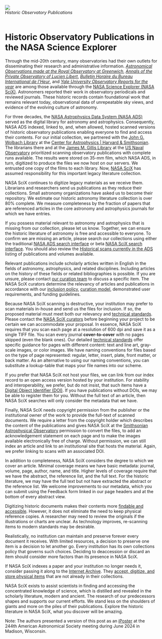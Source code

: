 <div class="text-center">
    <img class="img-thumbnail" src="{{ site.baseurl }}/blog/images/histlit_titles.gif" />
<br>
<em>Historic Observatory Publications
</em>
</div>
<br>

# Historic Observatory Publications in the NASA Science Explorer  
 
Through the mid-20th century, many observatories had their own outlets for disseminating their research and administrative information. *[Astronomical Observations made at the Royal Observatory at Greenwich](https://articles.adsabs.harvard.edu/cgi-bin/nph-iarticle_query?journal=RGAO.&year=%3f%3f%3f%3f&volume=...1&letter=.&db_key=AST&page_ind=3&plate_select=NO&data_type=GIF&type=SCREEN_GIF&classic=YES)*, *[Annals of the Private Observatory of Lucien Libert](https://articles.adsabs.harvard.edu/cgi-bin/nph-iarticle_query?journal=AnOLL&year=%3f%3f%3f%3f&volume=...1&letter=.&db_key=AST&page_ind=0&plate_select=NO&data_type=GIF&type=SCREEN_GIF&classic=YES)*, *[Bulletin Horaire du Bureau International de l’Heur](https://articles.adsabs.harvard.edu/cgi-bin/nph-iarticle_query?journal=BuBIH&year=%3f%3f%3f%3f&volume=...1&letter=.&db_key=AST&page_ind=0&plate_select=NO&data_type=GIF&type=SCREEN_GIF&classic=YES)*, and *[Yale University Observatory Reports for the year](https://articles.adsabs.harvard.edu/cgi-bin/nph-iarticle_query?journal=YalOY&year=%3f%3f%3f%3f&volume=...1&letter=.&db_key=AST&page_ind=1&plate_select=NO&data_type=GIF&type=SCREEN_GIF&classic=YES)* are among those available through the [NASA Science Explorer (NASA SciX)](https://scixplorer.org/). Astronomers reported their work in observatory periodicals and reviewed journals. These historic records contain foundational work that remains relevant today, observational data of unrepeatable sky views, and evidence of the evolving culture of astronomy.  
 
For three decades, the [NASA Astrophysics Data System (NASA ADS)](https://ui.adsabs.harvard.edu/about/history/) served as the digital library for astronomy and astrophysics. Consequently, NASA ADS indexed, linked to, and, when allowed, hosted scanned versions of historic observatory publications enabling everyone to find and access their contents. For our initial collection, we partnered with the [John G. Wolbach Library](https://www.cfa.harvard.edu/lib) at the [Center for Astrophysics | Harvard & Smithsonian](https://www.cfa.harvard.edu/). The librarians there and at the [James M. Gillis Library](https://www.cnmoc.usff.navy.mil/Our-Commands/United-States-Naval-Observatory/The-James-M-Gilliss-Library/) at the [US Naval Observatory](https://www.cnmoc.usff.navy.mil/usno/) prioritized scanning observatory publications with complete runs available. The results were stored on 35-mm film, which NASA ADS, in turn, digitized to produce the files we now host on our servers. We entrusted one copy of the films to each library. Now, [NASA SciX](https://scixplorer.org/scixabout/) has assumed responsibility for this important legacy literature collection. 
 
NASA SciX continues to digitize legacy materials as we receive them. Librarians and researchers send us publications as they reduce their collections. Small astronomy organizations have asked us to become their repository. We estimate our historic astronomy literature collection is over 80% complete. We measure completeness by the fraction of papers that are referenced articles in the core astronomy and astrophysics journals for which we have entries.  
 
If you possess material relevant to astronomy and astrophysics that is missing from our collection, please let us know. Together, we can ensure the historic literature of astronomy is free and accessible to everyone. To confirm we are missing an article, please search our collections using either the traditional [NASA ADS search interface](https://ui.adsabs.harvard.edu/) or beta [NASA SciX search interface](https://scixplorer.org/). You should also review the [Historical scans currently in the ADS](https://adsabs.harvard.edu/historical.html) listing of publications and volumes available. 
 
Relevant publications include scholarly articles written in English in the fields of astronomy, astrophysics, and related disciplines. Including articles on the history of these fields or related bibliographies is possible. If you are unsure, please contact [our curation team](help@scixplorer.org) to discuss a specific item. The NASA SciX curators determine the relevancy of articles and publications in accordance with our [inclusion policy](https://ui.adsabs.harvard.edu/help/data_faq/journal_inclusion), [curation model](https://ui.adsabs.harvard.edu/help/data_faq/ads_curation_model), demonstrated user requirements, and funding guidelines. 
 
Because NASA SciX scanning is destructive, your institution may prefer to scan materials in-house and send us the files for inclusion. If so, the proposed material must meet both our relevancy and [technical standards](https://ui.adsabs.harvard.edu/help/data_faq/ScanHistLit). Please contact the [NASA SciX curators](help@scixplorer.org) before beginning your project to be certain we can accommodate your proposal. In essence, NASA SciX requires that you scan each page at a resolution of 600 dpi and save it as a single TIFF file. You scan every journal **cover-to-cover** with no pages skipped (even the blank ones). Our detailed [technical standards](https://ui.adsabs.harvard.edu/help/data_faq/ScanHistLit) offer specific guidance for pages with different content: text and line art, gray-scale images, or color images. We have naming conventions for files based on the type of page represented: regular, letter, insert, plate, front matter, or back matter. As an alternative to using our naming conventions, you can substitute a lookup-table that maps your file names into our scheme.  
 
If you prefer that NASA SciX not host your files, we can link from our index record to an open access version hosted by your institution. For stability and interoperability, we prefer, but do not insist, that such items have a [Digital Object Identifier (DOI)](https://www.doi.org/). If you have publications without DOIs, we may be able to register them for you. Without the full text of an article, then NASA SciX searches will only consider the metadata that we have. 
 
Finally, NASA SciX needs copyright permission from the publisher or the institutional owner of the work to provide the full-text of scanned documents. We require a letter from the copyright holder which describes the content of the publications and gives NASA SciX at the [Smithsonian Astrophysical Observatory](https://pweb.cfa.harvard.edu/about/about-smithsonian-astrophysical-observatory) permission to convert the files, to add an acknowledgement statement on each page and to make the images available electronically free of charge. Without permission, we can still index an article and link to an institutional site that hosts the material. Again, we prefer linking to scans with an associated DOI. 
 
In addition to completeness, NASA SciX considers the degree to which we cover an article. Minimal coverage means we have basic metadata: journal, volume, page, author, name, and title. Higher levels of coverage require that we have the abstract, the reference list, and the full text. For the historic literature, we may have the full text but not have extracted the abstract or the reference list. We welcome improvements to our metadata, which you can submit using the Feedback form linked in our page headers and at the bottom of every abstract view. 
 
Digitizing historic documents makes their contents more [findable and accessible](https://force11.org/info/the-fair-data-principles/). However, it does not eliminate the need to keep physical reference copies. A researcher may need to review the originals if the illustrations or charts are unclear. As technology improves, re-scanning items to modern standards may be desirable.  
 
Realistically, no institution can maintain and preserve forever every document it receives. With limited resources, a decision to preserve one item is a decision to let another go. Every institution has its own collections policy that governs such choices. Deciding to deaccession or discard an item should consider more factors than its presence in NASA SciX.  
 
If NASA SciX indexes a paper and your institution no longer needs it, consider passing it along to the [Internet Archive](https://archive.org/). They [accept, digitize, and store physical items](https://help.archive.org/help/how-do-i-make-a-physical-donation-to-the-internet-archive/) that are not already in their collections.   
 
NASA SciX exists to assist scientists in finding and accessing the concentrated knowledge of science, which is distilled and revealed in the scholarly literature, modern and ancient. The research of our predecessors shapes and supports our current efforts. We stand less on the shoulders of giants and more on the piles of their publications. Explore the historic literature in NASA SciX, what you discover will be amazing.  

Note: The authors presented a version of this post as an [iPoster](https://aas244-aas.ipostersessions.com/Default.aspx?s=75-EE-09-5A-22-21-C1-80-50-97-CC-01-8B-FD-0F-13) at the 244th American Astronomical Society meeting during June 2024 in Madison, Wisconsin. 
